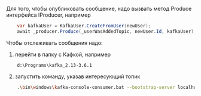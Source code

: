 Для того, чтобы опубликовать сообщение, надо вызвать метод Produce интерфейса IProducer, например
```csharp
    var kafkaUser = KafkaUser.CreateFromUser(newUser);
    await _producer.Produce(_userWasAddedTopic, newUser.Id, kafkaUser);
```

Чтобы отслеживать сообщения надо:
1. перейти в папку с Кафкой, например
```
    d:\Programs\kafka_2.13-3.6.1
```
2. запустить команду, указав интересующий топик
```bash
    .\bin\windows\kafka-console-consumer.bat --bootstrap-server localhost:9092 --topic user_was_updated
```
~~~~